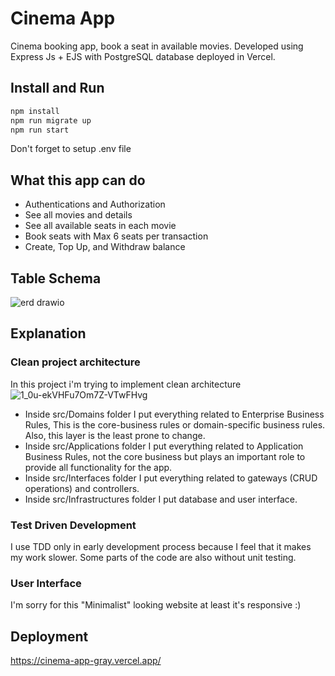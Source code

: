 # Cinema App
Cinema booking app, book a seat in available movies. Developed using Express Js + EJS with PostgreSQL database deployed in Vercel.

## Install and Run
```bash
npm install
npm run migrate up
npm run start
```
Don't forget to setup .env file

## What this app can do
- Authentications and Authorization
- See all movies and details
- See all available seats in each movie
- Book seats with Max 6 seats per transaction
- Create, Top Up, and Withdraw balance

## Table Schema
![erd drawio](https://github.com/dhifanrazaqa/cinema_app/assets/67745986/5c22355e-48a9-4cac-924b-698d22358c8a)

## Explanation
### Clean project architecture
In this project i'm trying to implement clean architecture 
![1_0u-ekVHFu7Om7Z-VTwFHvg](https://github.com/dhifanrazaqa/cinema_app/assets/67745986/4cf0028a-0bc1-4091-bbc7-ac3e1b2a59ac)
- Inside src/Domains folder I put everything related to Enterprise Business Rules, This is the core-business rules or domain-specific business rules. Also, this layer is the least prone to change.
- Inside src/Applications folder I put everything related to Application Business Rules, not the core business but plays an important role to provide all functionality for the app.
- Inside src/Interfaces folder I put everything related to gateways (CRUD operations) and controllers.
- Inside src/Infrastructures folder I put database and user interface.
### Test Driven Development
I use TDD only in early development process because I feel that it makes my work slower. Some parts of the code are also without unit testing.
### User Interface
I'm sorry for this "Minimalist" looking website at least it's responsive :)
## Deployment
https://cinema-app-gray.vercel.app/

